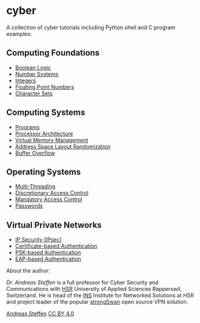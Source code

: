 # cyber

A collection of cyber tutorials including Python shell and C program examples:

## Computing Foundations

* [Boolean Logic](Computing_Foundations/Boolean_Logic.md)
* [Number Systems](Computing_Foundations/Number_Systems.md)
* [Integers](Computing_Foundations/Integers.md)
* [Floating Point Numbers](Computing_Foundations/Floating_Point_Numbers.md)
* [Character Sets](Computing_Foundations/Character_Sets.md)

## Computing Systems

* [Programs](Computing_Systems/Programs.md)
* [Processor Architecture](Computing_Systems/Processor_Architecture.md)
* [Virtual Memory Management](Computing_Systems/Virtual_Memory_Management.md)
* [Address Space Layout Randomization](Computing_Systems/ASLR.md)
* [Buffer Overflow](Computing_Systems/Buffer_Overflow.md)

## Operating Systems

* [Multi-Threading](Operating_Systems/Multi-Threading.md)
* [Discretionary Access Control](Operating_Systems/Discretionary_Access_Control.md)
* [Mandatory Access Control](Operating_Systems/Mandatory_Access_Control.md)
* [Passwords](Operating_Systems/Passwords.md)

## Virtual Private Networks

* [IP Security (IPsec)](Virtual_Private_Networks/IPsec.md)
* [Certificate-based Authentication](Virtual_Private_Networks/IKEv2_Cert.md)
* [PSK-based Authentication](Virtual_Private_Networks/IKEv2_PSK.md)
* [EAP-based Authentication](Virtual_Private_Networks/IKEv2_EAP.md)

About the author:

*Dr. Andreas Steffen* is a full professor for Cyber Security and Communications with [HSR][HSR] University of Applied Sciences Rapperswil, Switzerland. He is head of the [INS][INS] Institute for Networked Solutions at HSR and project leader of the popular [strongSwan][SS] open source VPN solution.

[Andreas Steffen][AS] [CC BY 4.0][CC]

[AS]: mailto:andreas.steffen@strongsec.net
[CC]: http://creativecommons.org/licenses/by/4.0/
[SS]: https://www.strongswan.org
[HSR]: https://www.hsr.ch/en/studies/bachelor/degree-programmes/computer-science/overview/
[INS]: https://www.ins.hsr.ch/index.php?id=16093
